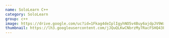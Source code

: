 ```yaml
---
name: SoloLearn C++
category: SoloLearn
group: c++
image: https://drive.google.com/uc?id=1Fkag4deIplIgyhNO5v4Buy6ajdpJV9Wx
thumbnail: https://lh3.googleusercontent.com/jJQuQLKwCNbrzMy7RacFSHQ43FMoOT8lTjGosoHwn0Prelzx794o6FteOb4M4wu1Z-0=s180-rw
---
```

